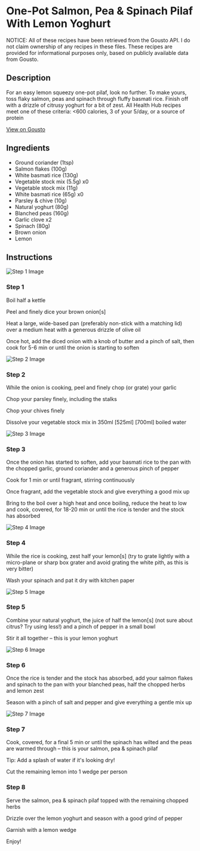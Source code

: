 # One-Pot Salmon, Pea & Spinach Pilaf With Lemon Yoghurt

NOTICE: All of these recipes have been retrieved from the Gousto API. I do not claim ownership of any recipes in these files. These recipes are provided for informational purposes only, based on publicly available data from Gousto.

## Description

For an easy lemon squeezy one-pot pilaf, look no further. To make yours, toss flaky salmon, peas and spinach through fluffy basmati rice. Finish off with a drizzle of citrusy yoghurt for a bit of zest. All Health Hub recipes meet one of these criteria: <600 calories, 3 of your 5/day, or a source of protein


[View on Gousto](https://www.gousto.co.uk/recipes/cookbook/one-pot-salmon-pea-spinach-pilaf-with-lemon-yoghurt)

## Ingredients

- Ground coriander (1tsp)
- Salmon flakes (100g)
- White basmati rice (130g)
- Vegetable stock mix (5.5g) x0
- Vegetable stock mix (11g)
- White basmati rice (65g) x0
- Parsley & chive (10g)
- Natural yoghurt (80g)
- Blanched peas (160g)
- Garlic clove x2
- Spinach (80g)
- Brown onion
- Lemon

## Instructions

![Step 1 Image](https://production-media.gousto.co.uk/cms/recipe-step-image/step-1-1700568762604-x200.jpg)

### Step 1

Boil half a kettle

Peel and finely dice your brown onion[s]

Heat a large, wide-based pan (preferably non-stick with a matching lid) over a medium heat with a generous drizzle of olive oil

Once hot, add the diced onion with a knob of butter and a pinch of salt, then cook for 5-6 min or until the onion is starting to soften

![Step 2 Image](https://production-media.gousto.co.uk/cms/recipe-step-image/step-2-1700568768869-x200.jpg)

### Step 2

While the onion is cooking, peel and finely chop (or grate) your garlic

Chop your parsley finely, including the stalks

Chop your chives finely

Dissolve your vegetable stock mix in 350ml <span class="text-purple">[525ml]</span> <span class="text-danger">[700ml]</span> boiled water

![Step 3 Image](https://production-media.gousto.co.uk/cms/recipe-step-image/step-3-1700568773534-x200.jpg)

### Step 3

Once the onion has started to soften, add your basmati rice to the pan with the chopped garlic, ground coriander and a generous pinch of pepper

Cook for 1 min or until fragrant, stirring continuously

Once fragrant, add the vegetable stock and give everything a good mix up

Bring to the boil over a high heat and once boiling, reduce the heat to low and cook, covered, for 18-20 min or until the rice is tender and the stock has absorbed

![Step 4 Image](https://production-media.gousto.co.uk/cms/recipe-step-image/step-4-1700568779234-x200.jpg)

### Step 4

While the rice is cooking, zest half your lemon[s] (try to grate lightly with a micro-plane or sharp box grater and avoid grating the white pith, as this is very bitter)

Wash your spinach and pat it dry with kitchen paper

![Step 5 Image](https://production-media.gousto.co.uk/cms/recipe-step-image/step-5-1700568783462-x200.jpg)

### Step 5

Combine your natural yoghurt, the juice of half the<span class="text-danger"> </span>lemon[s] (not sure about citrus? Try using less!) and a pinch of pepper in a small bowl

Stir it all together – this is your lemon yoghurt

![Step 6 Image](https://production-media.gousto.co.uk/cms/recipe-step-image/step-6-1700568788608-x200.jpg)

### Step 6

Once the rice is tender and the stock has absorbed, add your salmon flakes and spinach to the pan with your blanched peas, half the chopped herbs and lemon zest

Season with a pinch of salt and pepper and give everything a gentle mix up

![Step 7 Image](https://production-media.gousto.co.uk/cms/recipe-step-image/step-7-1700568793495-x200.jpg)

### Step 7

Cook, covered, for a final 5 min or until the spinach has wilted and the peas are warmed through – this is your salmon, pea & spinach pilaf

Tip: Add a splash of water if it's looking dry!

Cut the remaining lemon into 1 wedge per person

### Step 8

Serve the salmon, pea & spinach pilaf topped with the remaining chopped herbs

Drizzle over the lemon yoghurt and season with a good grind of pepper

Garnish with a lemon wedge

Enjoy!

